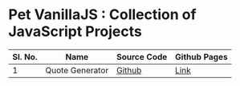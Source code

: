 # Pet VanillaJS : Collection of JavaScript Projects

| Sl. No. | Name            | Source Code                                                                         | Github Pages                                                            |
| ------- | --------------- | ----------------------------------------------------------------------------------- | ----------------------------------------------------------------------- |
| 1       | Quote Generator | [Github](https://github.com/abhu-A-J/Vanilla-JS-Projects/tree/main/Quote-Generator) | [Link](https://abhu-a-j.github.io/Vanilla-JS-Projects/Quote-Generator/) |
